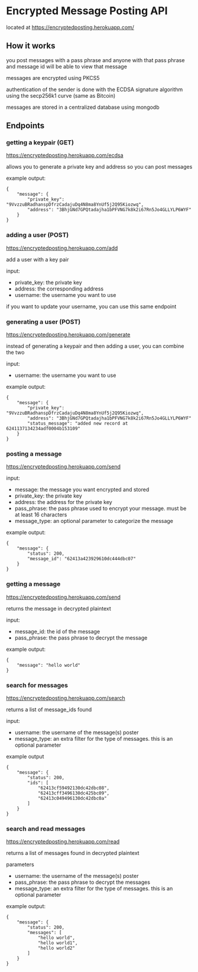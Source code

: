 # Encrypted Message Posting API

located at https://encryptedposting.herokuapp.com/

## How it works
you post messages with a pass phrase and anyone with that pass phrase and message id will be able to view that message

messages are encrypted using PKCS5

authentication of the sender is done with the ECDSA signature algorithm using the secp256k1 curve (same as Bitcoin)

messages are stored in a centralized database using mongodb

## Endpoints 

### getting a keypair (GET)
https://encryptedposting.herokuapp.com/ecdsa

allows you to generate a private key and address so you can post messages

example output:
```
{
    "message": {
        "private_key": "9VvzzuBRadhanspDfrzCadajuDq4N8ma8YnUf5j2Q95Kiozwq",
        "address": "3BhjGNd7GPQtadajha1bPFVNG7k8k2i67Rn5Jo4GLLYLP6WYF"
    }
}
```

### adding a user (POST)

https://encryptedposting.herokuapp.com/add

add a user with a key pair

input:  
* private_key: the private key  
* address: the corresponding address  
* username: the username you want to use  

if you want to update your username, you can use this same endpoint

### generating a user (POST)

https://encryptedposting.herokuapp.com/generate

instead of generating a keypair and then adding a user, you can combine the two

input:  
* username: the username you want to use

example output:
```
{
    "message": {
        "private_key": "9VvzzuBRadhanspDfrzCadajuDq4N8ma8YnUf5j2Q95Kiozwq",
        "address": "3BhjGNd7GPQtadajha1bPFVNG7k8k2i67Rn5Jo4GLLYLP6WYF"
        "status_message": "added new record at 6241137134234adf0004b153109"
    }
}
```

### posting a message

https://encryptedposting.herokuapp.com/send

input:  
* message: the message you want encrypted and stored  
* private_key: the private key
* address: the address for the private key  
* pass_phrase: the pass phrase used to encrypt your message. must be at least 16 characters  
* message_type: an optional parameter to categorize the message

example output:
```
{
    "message": {
        "status": 200,
        "message_id": "62413a423929610dc444dbc07"
    }
}
```

### getting a message

https://encryptedposting.herokuapp.com/send

returns the message in decrypted plaintext

input:
* message_id: the id of the message
* pass_phrase: the pass phrase to decrypt the message

example output:
```
{
    "message": "hello world"
}
```

### search for messages

https://encryptedposting.herokuapp.com/search

returns a list of message_ids found

input:  
* username: the username of the message(s) poster  
* message_type: an extra filter for the type of messages. this is an optional parameter

example output
```
{
    "message": {
        "status": 200,
        "ids": [
            "62413cf59492130dc42dbc08",
            "62413cff3496130dc425bc09",
            "62413c049496130dc42dbc0a"
        ]
    }
}
```

### search and read messages

https://encryptedposting.herokuapp.com/read

returns a list of messages found in decrypted plaintext

parameters  
* username: the username of the message(s) poster
* pass_phrase: the pass phrase to decrypt the messages
* message_type: an extra filter for the type of messages. this is an optional parameter

example output:
```
{
    "message": {
        "status": 200,
        "messages": [
            "hello world",
            "hello world1",
            "hello world2"
        ]
    }
}
```



 

